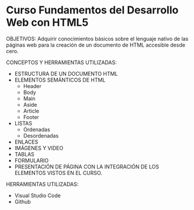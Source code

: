 # Curso Fundamentos del Desarrollo Web con HTML5

OBJETIVOS:
Adquirir conocimientos básicos sobre el lenguaje nativo de las páginas web para la creación de un documento de HTML accesible desde cero.

CONCEPTOS Y HERRAMIENTAS UTILIZADAS:

- ESTRUCTURA DE UN DOCUMENTO HTML
- ELEMENTOS SEMÁNTICOS DE HTML
    - Header
    - Body
    - Main
    - Aside
    - Article
    - Footer
- LISTAS 
    - Ordenadas 
    - Desordenadas
- ENLACES 
- IMÁGENES Y VIDEO 
- TABLAS
- FORMULARIO
- PRESENTACIÓN DE PÁGINA CON LA INTEGRACIÓN DE LOS ELEMENTOS VISTOS EN EL CURSO.

HERRAMIENTAS UTILIZADAS:
- Visual Studio Code
- Github
